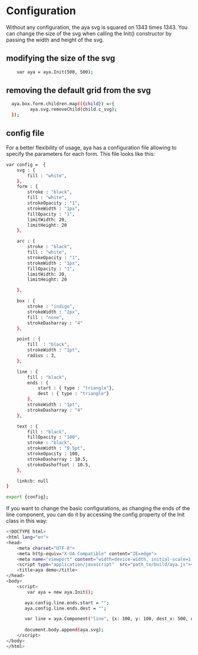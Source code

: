 # Configuration

<p>
    Without any configuration, the aya svg is squared on 1343 times 1343.
    You can change the size of the svg when calling the Init() constructor by passing the width and height of the svg.
</p>

## modifying the size of the svg

```sh
    var aya = aya.Init(500, 500);
```
##  removing the default grid from the svg

```sh
  aya.box.form.children.map(({child}) =>{
         aya.svg.removeChild(child.c_svg);
  });
```

## config file

<p>
    For a better flexibility of usage, aya has a configuration file allowing to specify the parameters for each form.
    This file looks like this:
</p>

```sh
var config =  {
    svg : {
        fill : "white",
    },
    form : {
        stroke : "black",
        fill : "white",
        strokeOpacity : "1",
        strokeWidth : "1px",
        fillOpacity : "1",
        limitWidth: 20,
        limitHeight: 20
    },

    arc : {
        stroke : "black",
        fill : "white",
        strokeOpacity : "1",
        strokeWidth : "1px",
        fillOpacity : "1",
        limitWidth: 20,
        limitHeight: 20

    },

    box : {
        stroke : "indigo",
        strokeWidth : "2px",
        fill : "none",
        strokeDasharray : "4"
    },

    point : {
        fill  : "black",
        strokeWidth : "1pt",
        radius : 3,
    },

    line : {
        fill : "black",
        ends : {
            start : { type : "triangle"},
            dest : { type : "triangle"}
        },
        strokeWidth : "1pt",
        strokeDasharray : "4"
    },

    text : {
        fill : "black",
        fillOpacity : "100",
        stroke : "black",
        strokeWidth : "0.5pt",
        strokeOpacity : 100,
        strokeDasharray : 10.5,
        strokeDashoffset : 10.5,
    },

    linkcb: null
}

export {config};
```

<p>
    If you want to change the basic configurations, as changing the ends of the line component, 
you can do it by accessing the config property of the Init class in this way:
</p>

```sh
<!DOCTYPE html>
<html lang="en">
<head>
    <meta charset="UTF-8">
    <meta http-equiv="X-UA-Compatible" content="IE=edge">
    <meta name="viewport" content="width=device-width, initial-scale=1.0">
    <script type="application/javascript"  src="path_to/build/aya.js"></script>
    <title>aya demo</title>
</head>
<body>
    <script>
        var aya = new aya.Init();

       aya.config.line.ends.start = "";
       aya.config.line.ends.dest = "";

       var line = aya.Component("line", {x: 100, y: 100, dest_x: 500, dest_y: 200});
      
       document.body.append(aya.svg);
    </script>
</body>
</html>
```

